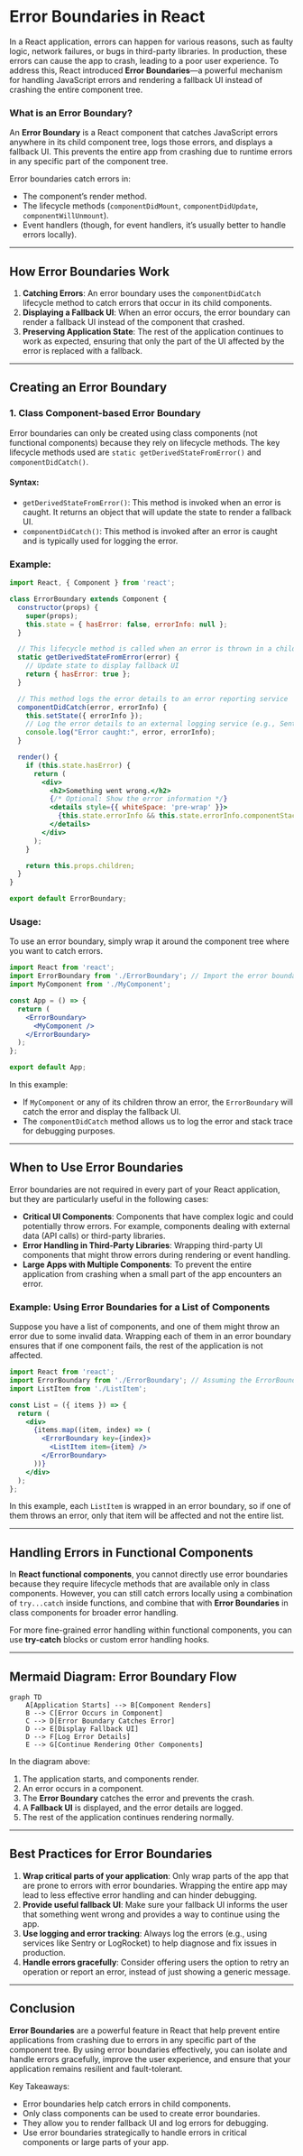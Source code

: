 # **Error Boundaries in React**

In a React application, errors can happen for various reasons, such as faulty logic, network failures, or bugs in third-party libraries. In production, these errors can cause the app to crash, leading to a poor user experience. To address this, React introduced **Error Boundaries**—a powerful mechanism for handling JavaScript errors and rendering a fallback UI instead of crashing the entire component tree.

### **What is an Error Boundary?**

An **Error Boundary** is a React component that catches JavaScript errors anywhere in its child component tree, logs those errors, and displays a fallback UI. This prevents the entire app from crashing due to runtime errors in any specific part of the component tree.

Error boundaries catch errors in:

* The component’s render method.
* The lifecycle methods (`componentDidMount`, `componentDidUpdate`, `componentWillUnmount`).
* Event handlers (though, for event handlers, it’s usually better to handle errors locally).

---

## **How Error Boundaries Work**

1. **Catching Errors**: An error boundary uses the `componentDidCatch` lifecycle method to catch errors that occur in its child components.
2. **Displaying a Fallback UI**: When an error occurs, the error boundary can render a fallback UI instead of the component that crashed.
3. **Preserving Application State**: The rest of the application continues to work as expected, ensuring that only the part of the UI affected by the error is replaced with a fallback.

---

## **Creating an Error Boundary**

### **1. Class Component-based Error Boundary**

Error boundaries can only be created using class components (not functional components) because they rely on lifecycle methods. The key lifecycle methods used are `static getDerivedStateFromError()` and `componentDidCatch()`.

#### **Syntax:**

* `getDerivedStateFromError()`: This method is invoked when an error is caught. It returns an object that will update the state to render a fallback UI.
* `componentDidCatch()`: This method is invoked after an error is caught and is typically used for logging the error.

### **Example:**

```jsx
import React, { Component } from 'react';

class ErrorBoundary extends Component {
  constructor(props) {
    super(props);
    this.state = { hasError: false, errorInfo: null };
  }

  // This lifecycle method is called when an error is thrown in a child component
  static getDerivedStateFromError(error) {
    // Update state to display fallback UI
    return { hasError: true };
  }

  // This method logs the error details to an error reporting service
  componentDidCatch(error, errorInfo) {
    this.setState({ errorInfo });
    // Log the error details to an external logging service (e.g., Sentry, LogRocket)
    console.log("Error caught:", error, errorInfo);
  }

  render() {
    if (this.state.hasError) {
      return (
        <div>
          <h2>Something went wrong.</h2>
          {/* Optional: Show the error information */}
          <details style={{ whiteSpace: 'pre-wrap' }}>
            {this.state.errorInfo && this.state.errorInfo.componentStack}
          </details>
        </div>
      );
    }

    return this.props.children;
  }
}

export default ErrorBoundary;
```

### **Usage:**

To use an error boundary, simply wrap it around the component tree where you want to catch errors.

```jsx
import React from 'react';
import ErrorBoundary from './ErrorBoundary'; // Import the error boundary component
import MyComponent from './MyComponent';

const App = () => {
  return (
    <ErrorBoundary>
      <MyComponent />
    </ErrorBoundary>
  );
};

export default App;
```

In this example:

* If `MyComponent` or any of its children throw an error, the `ErrorBoundary` will catch the error and display the fallback UI.
* The `componentDidCatch` method allows us to log the error and stack trace for debugging purposes.

---

## **When to Use Error Boundaries**

Error boundaries are not required in every part of your React application, but they are particularly useful in the following cases:

* **Critical UI Components**: Components that have complex logic and could potentially throw errors. For example, components dealing with external data (API calls) or third-party libraries.
* **Error Handling in Third-Party Libraries**: Wrapping third-party UI components that might throw errors during rendering or event handling.
* **Large Apps with Multiple Components**: To prevent the entire application from crashing when a small part of the app encounters an error.

### **Example: Using Error Boundaries for a List of Components**

Suppose you have a list of components, and one of them might throw an error due to some invalid data. Wrapping each of them in an error boundary ensures that if one component fails, the rest of the application is not affected.

```jsx
import React from 'react';
import ErrorBoundary from './ErrorBoundary'; // Assuming the ErrorBoundary component is imported
import ListItem from './ListItem';

const List = ({ items }) => {
  return (
    <div>
      {items.map((item, index) => (
        <ErrorBoundary key={index}>
          <ListItem item={item} />
        </ErrorBoundary>
      ))}
    </div>
  );
};
```

In this example, each `ListItem` is wrapped in an error boundary, so if one of them throws an error, only that item will be affected and not the entire list.

---

## **Handling Errors in Functional Components**

In **React functional components**, you cannot directly use error boundaries because they require lifecycle methods that are available only in class components. However, you can still catch errors locally using a combination of `try...catch` inside functions, and combine that with **Error Boundaries** in class components for broader error handling.

For more fine-grained error handling within functional components, you can use **try-catch** blocks or custom error handling hooks.

---

## **Mermaid Diagram: Error Boundary Flow**

```mermaid
graph TD
    A[Application Starts] --> B[Component Renders]
    B --> C[Error Occurs in Component]
    C --> D[Error Boundary Catches Error]
    D --> E[Display Fallback UI]
    D --> F[Log Error Details]
    E --> G[Continue Rendering Other Components]
```

In the diagram above:

1. The application starts, and components render.
2. An error occurs in a component.
3. The **Error Boundary** catches the error and prevents the crash.
4. A **Fallback UI** is displayed, and the error details are logged.
5. The rest of the application continues rendering normally.

---

## **Best Practices for Error Boundaries**

1. **Wrap critical parts of your application**: Only wrap parts of the app that are prone to errors with error boundaries. Wrapping the entire app may lead to less effective error handling and can hinder debugging.
2. **Provide useful fallback UI**: Make sure your fallback UI informs the user that something went wrong and provides a way to continue using the app.
3. **Use logging and error tracking**: Always log the errors (e.g., using services like Sentry or LogRocket) to help diagnose and fix issues in production.
4. **Handle errors gracefully**: Consider offering users the option to retry an operation or report an error, instead of just showing a generic message.

---

## **Conclusion**

**Error Boundaries** are a powerful feature in React that help prevent entire applications from crashing due to errors in any specific part of the component tree. By using error boundaries effectively, you can isolate and handle errors gracefully, improve the user experience, and ensure that your application remains resilient and fault-tolerant.

Key Takeaways:

* Error boundaries help catch errors in child components.
* Only class components can be used to create error boundaries.
* They allow you to render fallback UI and log errors for debugging.
* Use error boundaries strategically to handle errors in critical components or large parts of your app.
